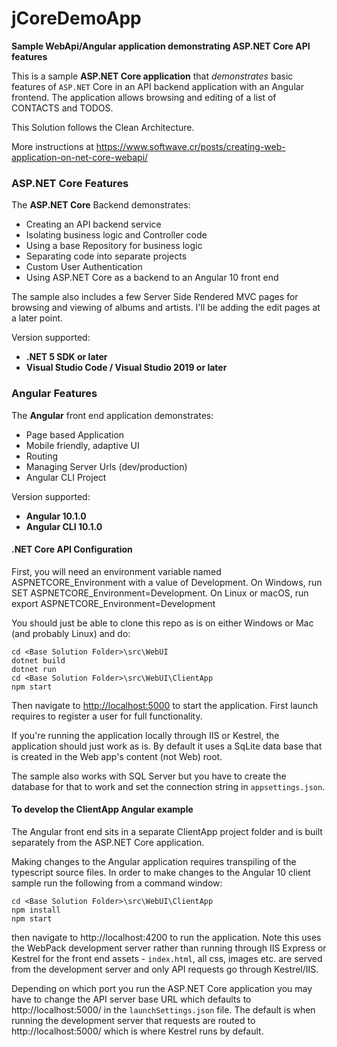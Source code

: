 # jCoreDemoApp

**Sample WebApi/Angular application demonstrating ASP.NET Core API features**

This is a sample **ASP.NET Core application** that *demonstrates* basic features of `ASP.NET` Core in an API backend application with an Angular frontend. The application allows browsing and editing of a list of CONTACTS and TODOS. 

This Solution follows the Clean Architecture.

More instructions at https://www.softwave.cr/posts/creating-web-application-on-net-core-webapi/


### ASP.NET Core Features
The **ASP.NET Core** Backend demonstrates:

* Creating an API backend service
* Isolating business logic and Controller code
* Using a base Repository for business logic
* Separating code into separate projects
* Custom User Authentication
* Using ASP.NET Core as a backend to an Angular 10 front end

The sample also includes a few Server Side Rendered MVC pages for browsing and viewing of albums and artists. I'll be adding the edit pages at a later point.

Version supported:  
* **.NET 5 SDK or later**
* **Visual Studio Code / Visual Studio 2019 or later**

### Angular Features
The **Angular** front end application demonstrates:

* Page based Application
* Mobile friendly, adaptive UI
* Routing
* Managing Server Urls (dev/production)
* Angular CLI Project

Version supported:  
* **Angular 10.1.0**  
* **Angular CLI 10.1.0**


#### .NET Core API Configuration
First, you will need an environment variable named ASPNETCORE_Environment with a value of Development. On Windows, run SET ASPNETCORE_Environment=Development. On Linux or macOS, run export ASPNETCORE_Environment=Development

You should just be able to clone this repo as is on either Windows or Mac (and probably Linux) and do:

```
cd <Base Solution Folder>\src\WebUI
dotnet build
dotnet run
cd <Base Solution Folder>\src\WebUI\ClientApp
npm start
```

Then navigate to [http://localhost:5000](http://localhost:5000) to start the application. First launch requires to register a user for full functionality.

If you're running the application locally through IIS or Kestrel, the application should just work as is. By default it uses a SqLite data base that is created in the Web app's content (not Web) root. 

The sample also works with SQL Server but you have to create the database for that to work and set the connection string in `appsettings.json`. 

#### To develop the ClientApp Angular example
The Angular front end sits in a separate ClientApp project folder and is built separately from the ASP.NET Core application.

Making changes to the Angular application requires transpiling of the typescript source files. In order to make changes to the Angular 10 client sample run the following from a command window:

```
cd <Base Solution Folder>\src\WebUI\ClientApp
npm install
npm start
```

then navigate to http://localhost:4200 to run the application. Note this uses the WebPack development server rather than running through IIS Express or Kestrel for the front end assets - `index.html`, all css, images etc. are served from the development server and only API requests go through Kestrel/IIS.

Depending on which port you run the ASP.NET Core application you may have to change the API server base URL which defaults to http://localhost:5000/ in the `launchSettings.json` file. The default is when running the development server that requests are routed to http://localhost:5000/ which is where Kestrel runs by default.

